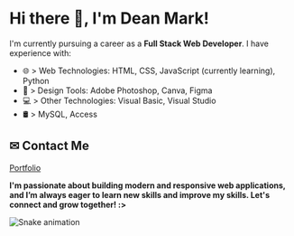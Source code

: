 # Hi there 👋, I'm Dean Mark!

I'm currently pursuing a career as a **Full Stack Web Developer**. I have experience with:

- 🌐 > Web Technologies: HTML, CSS, JavaScript (currently learning), Python  
- 🎨 > Design Tools: Adobe Photoshop, Canva, Figma  
- 💻 > Other Technologies: Visual Basic, Visual Studio
- 🛢️ > MySQL, Access

## ✉ Contact Me
[Portfolio](https://deanmarkkk.github.io/MyPortfolio/)

**I'm passionate about building modern and responsive web applications, and I’m always eager to learn new skills and improve my skills. Let's connect and grow together! :>**

![Snake animation](https://github.com/deanmarkkk/deanmarkkk/blob/output/github-contribution-grid-snake.svg)
